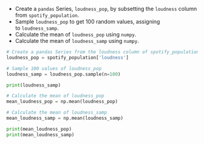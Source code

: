 - Create a `pandas` Series, `loudness_pop`, by subsetting the `loudness` column from `spotify_population`.
- Sample `loudness_pop` to get 100 random values, assigning to `loudness_samp`.
- Calculate the mean of `loudness_pop` using `numpy`.
- Calculate the mean of `loudness_samp` using `numpy`.
```Python
# Create a pandas Series from the loudness column of spotify_population
loudness_pop = spotify_population['loudness']

# Sample 100 values of loudness_pop
loudness_samp = loudness_pop.sample(n=100)

print(loudness_samp)

# Calculate the mean of loudness_pop
mean_loudness_pop = np.mean(loudness_pop)

# Calculate the mean of loudness_samp
mean_loudness_samp = np.mean(loudness_samp)

print(mean_loudness_pop)
print(mean_loudness_samp)
```
